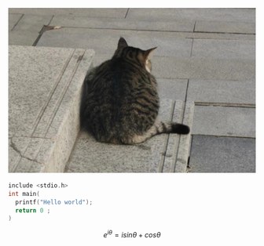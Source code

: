 ![Alt Text](src/微信图片_20240311210444.jpg)

```C
include <stdio.h>
int main(
  printf("Hello world");
  return 0 ;
)
```

$$ e^{i\theta }=isin\theta +cos\theta $$
